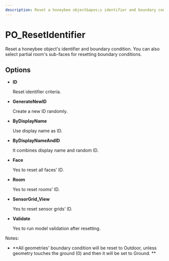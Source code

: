 ```yaml
---
description: Reset a honeybee object&apos;s identifier and boundary condition. You can also select partial room&apos;s sub-faces for resetting boundary conditions.
---
```


# PO_ResetIdentifier

Reset a honeybee object&apos;s identifier and boundary condition. You can also select partial room&apos;s sub-faces for resetting boundary conditions.

## Options

* **ID**

  Reset identifier criteria.

* **GenerateNewID**

  Create a new ID randomly.

* **ByDisplayName**

  Use display name as ID.

* **ByDisplayNameAndID**

  It combines display name and random ID.

* **Face**

  Yes to reset all faces&apos; ID.

* **Room**

  Yes to reset rooms&apos; ID.

* **SensorGrid_View**

  Yes to reset sensor grids&apos; ID.

* **Validate**

  Yes to run model validation after resetting.

Notes:

* **All geometries&apos; boundary condition will be reset to Outdoor, unless geometry touches the ground (0) and then it will be set to Ground.
**

  

